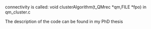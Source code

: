 connectivity is called:  void clusterAlgorithm(t_QMrec *qm,FILE *fpo)
in qm_cluster.c


The description of the code can be found in my PhD thesis
